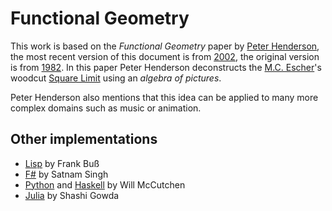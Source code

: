 # Functional Geometry

This work is based on the *Functional Geometry* paper by [Peter Henderson][ph],
the most recent version of this document is from [2002][funcgeo2], the original
version is from [1982][funcgeo]. In this paper Peter Henderson deconstructs
the [M.C. Escher][m-c-escher]'s woodcut [Square Limit][square-limit] using
an *algebra of pictures*.

Peter Henderson also mentions that this idea can be applied to many more complex
domains such as music or animation.

## Other implementations

* [Lisp][lisp] by Frank Buß
* [F#][fsharp] by Satnam Singh
* [Python][python] and [Haskell][haskell] by Will McCutchen
* [Julia][julia] by Shashi Gowda

[ph]: http://users.ecs.soton.ac.uk/ph/
[funcgeo]: http://users.ecs.soton.ac.uk/ph/funcgeo.pdf
[funcgeo2]: http://users.ecs.soton.ac.uk/ph/papers/funcgeo2.pdf
[m-c-escher]: http://www.wikiart.org/en/m-c-escher
[square-limit]: http://www.wikiart.org/en/m-c-escher/square-limit
[lisp]: http://www.frank-buss.de/lisp/functional.html
[python]: https://github.com/mccutchen/funcgeo/blob/master/funcgeo.py
[haskell]: https://github.com/mccutchen/funcgeo/blob/master/funcgeo.hs
[julia]: https://shashi.github.io/ijulia-notebooks/funcgeo/
[fsharp]: https://blogs.msdn.microsoft.com/satnam_singh/2010/01/05/an-f-functional-geometry-description-of-eschers-fish/
